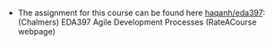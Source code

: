 - The assignment for this course can be found here [haqanh/eda397](https://github.com/haqanh/eda397): (Chalmers) EDA397 Agile Development Processes (RateACourse webpage)

